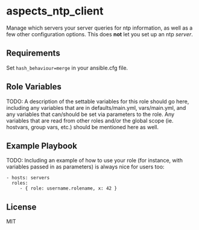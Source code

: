 aspects_ntp_client
========

Manage which servers your server queries for ntp information, as well as a few other configuration options. This does **not** let you set up an ntp *server*.

Requirements
------------

Set ```hash_behaviour=merge``` in your ansible.cfg file.

Role Variables
--------------

TODO: A description of the settable variables for this role should go here, including any variables that are in defaults/main.yml, vars/main.yml, and any variables that can/should be set via parameters to the role. Any variables that are read from other roles and/or the global scope (ie. hostvars, group vars, etc.) should be mentioned here as well.

Example Playbook
-------------------------

TODO: Including an example of how to use your role (for instance, with variables passed in as parameters) is always nice for users too:

    - hosts: servers
      roles:
         - { role: username.rolename, x: 42 }

License
-------

MIT
